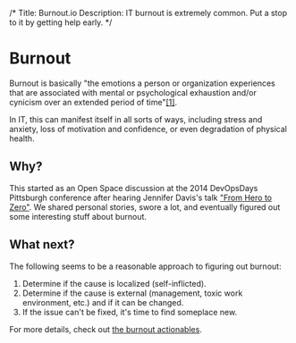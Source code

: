 /*
Title: Burnout.io
Description: IT burnout is extremely common. Put a stop to it by getting help early.
*/

# Burnout
Burnout is basically "the emotions a person or organization experiences that 
are associated with mental or psychological exhaustion and/or cynicism over an
extended period of time"<a href="http://www.itburnout.org/what-is-burnout/"
target="_blank">[1]</a>. 

In IT, this can manifest itself in all sorts of ways,
including stress and anxiety, loss of motivation and confidence, or even
degradation of physical health.

## Why?
This started as an Open Space discussion at the 2014 DevOpsDays 
Pittsburgh conference after hearing Jennifer Davis's talk <a href="http://new.livestream.com/devopsdaysorg/events/3044568/videos/52394934"
target="_blank">"From Hero to Zero"</a>. We shared personal stories, swore a lot, 
and eventually figured out some interesting stuff about burnout.

## What next?
The following seems to be a reasonable approach to figuring out burnout:

1. Determine if the cause is localized (self-inflicted).
2. Determine if the cause is external (management, toxic work environment, etc.) and if it
can be changed.
3. If the issue can't be fixed, it's time to find someplace new.

For more details, check out <a href="/actionables">the burnout actionables</a>.
